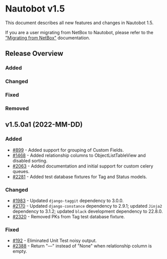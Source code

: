 <!-- markdownlint-disable MD024 -->

# Nautobot v1.5

This document describes all new features and changes in Nautobot 1.5.

If you are a user migrating from NetBox to Nautobot, please refer to the ["Migrating from NetBox"](../installation/migrating-from-netbox.md) documentation.

## Release Overview

### Added

### Changed

### Fixed

### Removed

## v1.5.0a1 (2022-MM-DD)

### Added

- [#899](https://github.com/nautobot/nautobot/issues/899) - Added support for grouping of Custom Fields.
- [#1468](https://github.com/nautobot/nautobot/issues/1468) - Added relationship columns to ObjectListTableView and disabled sorting.
- [#2063](https://github.com/nautobot/nautobot/issues/2063) - Added documentation and initial support for custom celery queues.
- [#2281](https://github.com/nautobot/nautobot/issues/2281) - Added test database fixtures for Tag and Status models.

### Changed

- [#1983](https://github.com/nautobot/nautobot/issues/1983) - Updated `django-taggit` dependency to 3.0.0.
- [#2170](https://github.com/nautobot/nautobot/pull/2170) - Updated `django-constance` dependency to 2.9.1; updated `Jinja2` dependency to 3.1.2; updated `black` development dependency to 22.8.0.
- [#2320](https://github.com/nautobot/nautobot/pull/2320) - Removed PKs from Tag test database fixture.

### Fixed

- [#192](https://github.com/nautobot/nautobot/issues/192) - Eliminated Unit Test noisy output.
- [#2388](https://github.com/nautobot/nautobot/issues/2388) - Return "—" instead of "None" when relationship column is empty.
